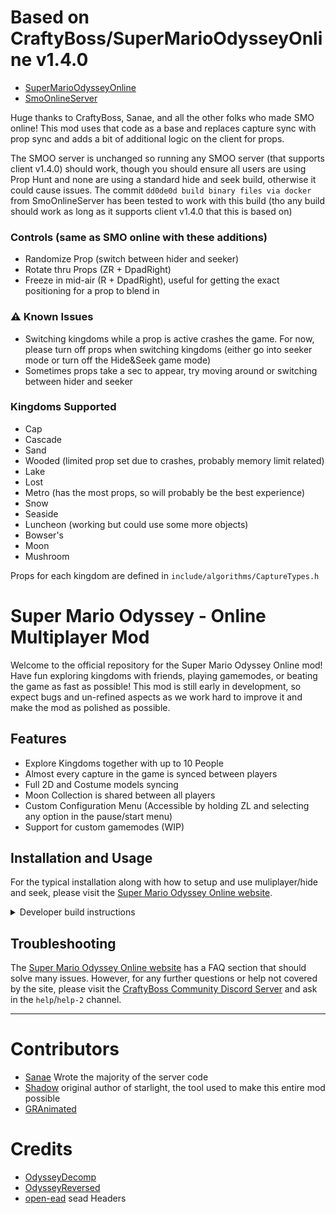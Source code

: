 # Based on CraftyBoss/SuperMarioOdysseyOnline **v1.4.0**
* [SuperMarioOdysseyOnline](https://github.com/CraftyBoss/SuperMarioOdysseyOnline)
* [SmoOnlineServer](https://github.com/Sanae6/SmoOnlineServer)  
  
Huge thanks to CraftyBoss, Sanae, and all the other folks who made SMO online! This mod uses that code as a base and replaces capture sync with prop sync and adds a bit of additional logic on the client for props. 

The SMOO server is unchanged so running any SMOO server (that supports client v1.4.0) should work, though you should ensure all users are using Prop Hunt and none are using a standard hide and seek build, otherwise it could cause issues. The commit `dd0de0d build binary files via docker` from SmoOnlineServer has been tested to work with this build (tho any build should work as long as it supports client v1.4.0 that this is based on)

### Controls (same as SMO online with these additions)
* Randomize Prop (switch between hider and seeker)
* Rotate thru Props (ZR + DpadRight)
* Freeze in mid-air (R + DpadRight), useful for getting the exact positioning for a prop to blend in

### :warning: Known Issues
* Switching kingdoms while a prop is active crashes the game. For now, please turn off props when switching kingdoms (either go into seeker mode or turn off the Hide&Seek game mode) 
* Sometimes props take a sec to appear, try moving around or switching between hider and seeker

### Kingdoms Supported
* Cap
* Cascade
* Sand
* Wooded (limited prop set due to crashes, probably memory limit related)
* Lake
* Lost
* Metro (has the most props, so will probably be the best experience)
* Snow
* Seaside
* Luncheon (working but could use some more objects)
* Bowser's
* Moon
* Mushroom  


Props for each kingdom are defined in `include/algorithms/CaptureTypes.h`


# Super Mario Odyssey - Online Multiplayer Mod

Welcome to the official repository for the Super Mario Odyssey Online mod! Have fun exploring kingdoms with friends, playing gamemodes, or beating the game as fast as possible! This mod is still early in development, so expect bugs and un-refined aspects as we work hard to improve it and make the mod as polished as possible.

## Features

* Explore Kingdoms together with up to 10 People
* Almost every capture in the game is synced between players
* Full 2D and Costume models syncing
* Moon Collection is shared between all players
* Custom Configuration Menu (Accessible by holding ZL and selecting any option in the pause/start menu)
* Support for custom gamemodes (WIP)
	

## Installation and Usage
For the typical installation along with how to setup and use muliplayer/hide and seek, please visit the [Super Mario Odyssey Online website](https://smoo.it).

<details>

<summary>Developer build instructions</summary>

  ### Building Prerequisites

  - [devkitPro](https://devkitpro.org/) 
  - Python 3
  - The [Keystone-Engine](https://www.keystone-engine.org/) Python Module

  ### Building

  Build has only been tested on WSL2 running Ubuntu 20.04.1.

  Just run:
  ```
  DEVKITPRO={path_to_devkitpro} make
  ```

  On Ubuntu (and other Debian-based systems), devkitPro will be installed to `/opt/devkitpro` by default:

  ```
  DEVKITPRO=/opt/devkitpro/ make
  ```

  ### Installing (Atmosphère)

  After a successful build, simply transfer the `atmosphere` folder located inside `starlight_patch_100` to the root of your switch's SD card.
</details>

## Troubleshooting

The [Super Mario Odyssey Online website](https://smoo.it) has a FAQ section that should solve many issues.
However, for any further questions or help not covered by the site, please visit the [CraftyBoss Community Discord Server](discord.gg/jYCueK2BqD) and ask in the `help`/`help-2` channel. 

---

# Contributors

- [Sanae](https://github.com/sanae6) Wrote the majority of the server code
- [Shadow](https://github.com/shadowninja108) original author of starlight, the tool used to make this entire mod possible
- [GRAnimated](https://github.com/GRAnimated)

# Credits
- [OdysseyDecomp](https://github.com/shibbo/OdysseyDecomp)
- [OdysseyReversed](https://github.com/shibbo/OdysseyReversed)
- [open-ead](https://github.com/open-ead/sead) sead Headers
